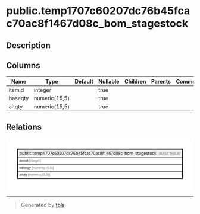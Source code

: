 # public.temp1707c60207dc76b45fcac70ac8f1467d08c_bom_stagestock

## Description

## Columns

| Name | Type | Default | Nullable | Children | Parents | Comment |
| ---- | ---- | ------- | -------- | -------- | ------- | ------- |
| itemid | integer |  | true |  |  |  |
| baseqty | numeric(15,5) |  | true |  |  |  |
| altqty | numeric(15,5) |  | true |  |  |  |

## Relations

![er](public.temp1707c60207dc76b45fcac70ac8f1467d08c_bom_stagestock.svg)

---

> Generated by [tbls](https://github.com/k1LoW/tbls)
